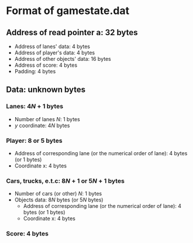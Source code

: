 # Format of gamestate.dat

## Address of read pointer a: 32 bytes
- Address of lanes' data: 4 bytes
- Address of player's data: 4 bytes
- Address of other objects' data: 16 bytes
- Address of score: 4 bytes
- Padding: 4 bytes

## Data: unknown bytes

### Lanes: $4N + 1$ bytes
- Number of lanes $N$: 1 bytes
- $y$ coordinate: $4N$ bytes

### Player: 8 or 5 bytes
- Address of corresponding lane (or the numerical order of lane): 4 bytes (or 1 bytes)
- Coordinate x: 4 bytes

### Cars, trucks, e.t.c: $8N + 1$ or $5N + 1$ bytes
- Number of cars (or other) $N$: 1 bytes
- Objects data: $8N$ bytes (or $5N$ bytes)
    - Address of corresponding lane (or the numerical order of lane): 4 bytes (or 1 bytes)
    - Coordinate x: 4 bytes

### Score: 4 bytes